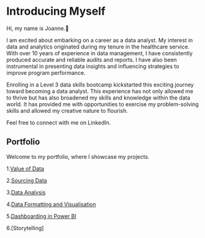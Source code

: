 # Introducing Myself

Hi, my name is Joanne.👋

I am excited about embarking on a career as a data analyst. My interest in data and analytics originated during my tenure in the healthcare service. With over 10 years of experience in data management, I have consistently produced accurate and reliable audits and reports. I have also been instrumental in presenting data insights and influencing strategies to improve program performance.

Enrolling in a Level 3 data skills bootcamp kickstarted this exciting journey toward becoming a data analyst. This experience has not only allowed me to thrive but has also broadened my skills and knowledge within the data world. It has provided me with opportunities to exercise my problem-solving skills and allowed my creative nature to flourish.

Feel free to connect with me on LinkedIn.

## Portfolio

Welcome to my portfolio, where I showcase my projects.

1.[Value of Data](https://github.com/joanneabioye/Value-of-Data)

2.[Sourcing Data](https://github.com/joanneabioye/Sourcing-Data)

3.[Data Analysis](https://github.com/joanneabioye/Data-Analysis/blob/main/README.md)

4.[Data Formatting and Visualisation](https://github.com/joanneabioye/Data-Formatting-and-Visualisation)

5.[Dashboarding in Power BI](https://github.com/joanneabioye/Dashboarding-in-Power-BI/blob/main/README.md)

6.[Storytelling]


<!---
joanneabioye/joanneabioye is a ✨ special ✨ repository because its `README.md` (this file) appears on your GitHub [profile](
You can click the Preview link to take a look at your changes.
--->
